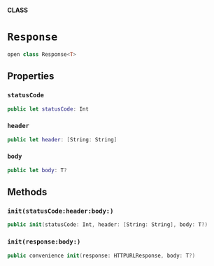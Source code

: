 **CLASS**

# `Response`

```swift
open class Response<T>
```

## Properties
### `statusCode`

```swift
public let statusCode: Int
```

### `header`

```swift
public let header: [String: String]
```

### `body`

```swift
public let body: T?
```

## Methods
### `init(statusCode:header:body:)`

```swift
public init(statusCode: Int, header: [String: String], body: T?)
```

### `init(response:body:)`

```swift
public convenience init(response: HTTPURLResponse, body: T?)
```
